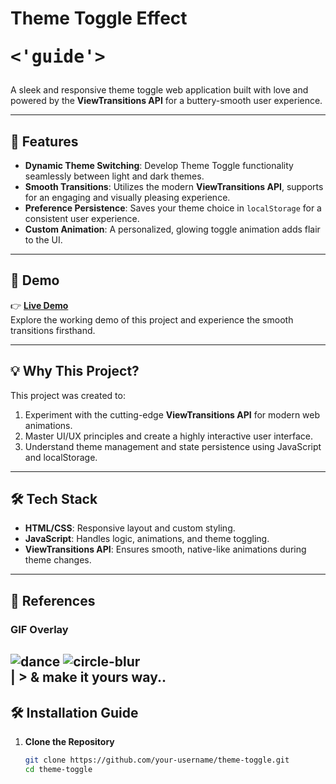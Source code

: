 # Theme Toggle Effect <pre><'guide'></pre>   

A sleek and responsive theme toggle web application built with love and powered by the **ViewTransitions API** for a buttery-smooth user experience.  

---

## 🌟 Features  
- **Dynamic Theme Switching**: Develop Theme Toggle functionality seamlessly between light and dark themes.  
- **Smooth Transitions**: Utilizes the modern **ViewTransitions API**, supports  for an engaging and visually pleasing experience.  
- **Preference Persistence**: Saves your theme choice in `localStorage` for a consistent user experience.  
- **Custom Animation**: A personalized, glowing toggle animation adds flair to the UI.  




---

## 🚀 Demo  
👉 **[Live Demo](https://theme-toggle.heramb.icu/)**  
Explore the working demo of this project and experience the smooth transitions firsthand.  

---

## 💡 Why This Project?  
This project was created to:  
1. Experiment with the cutting-edge **ViewTransitions API** for modern web animations.  
2. Master UI/UX principles and create a highly interactive user interface.  
3. Understand theme management and state persistence using JavaScript and localStorage.  

---

## 🛠️ Tech Stack  
- **HTML/CSS**: Responsive layout and custom styling.  
- **JavaScript**: Handles logic, animations, and theme toggling.  
- **ViewTransitions API**: Ensures smooth, native-like animations during theme changes.  
---

## 📸 References  
### GIF Overlay  
![dance](https://github.com/user-attachments/assets/c2599f56-032c-4d5c-a588-3dcf51674989)
![circle-blur](https://github.com/user-attachments/assets/25e01cb0-5304-4fa4-a29a-c4a6c4892e5f)
<br>
 | > & make it yours way..
---

## 🛠️ Installation Guide  
1. **Clone the Repository**  
   ```bash
   git clone https://github.com/your-username/theme-toggle.git
   cd theme-toggle
